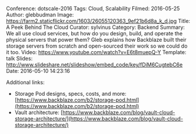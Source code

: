Conference: dotscale-2016
Tags: Cloud, Scalability
Filmed: 2016-05-25
Author: glebbudman
Image: https://farm2.staticflickr.com/1603/26055120363_9ef21b6d8a_k_d.jpg
Title: A Peek Behind The Cloud
Curator: sylvinus
Category: Backend
Summary: We all use cloud services, but how do you design, build, and operate the physical servers that power them? Gleb explains how Backblaze built their storage servers from scratch and open-sourced their work so we could do it too.
Video: https://www.youtube.com/watch?v=E6t8muepQ-Y
Template: talk
Slides: http://www.slideshare.net/slideshow/embed_code/key/fDiM6CugtebC6e
Date: 2016-05-10 14:23:16


Additional links:
- Storage Pod designs, specs, costs, and more: [https://www.backblaze.com/b2/storage-pod.html](https://www.backblaze.com/b2/storage-pod.html)
- Vault architecture: [https://www.backblaze.com/blog/vault-cloud-storage-architecture/](https://www.backblaze.com/blog/vault-cloud-storage-architecture/)
